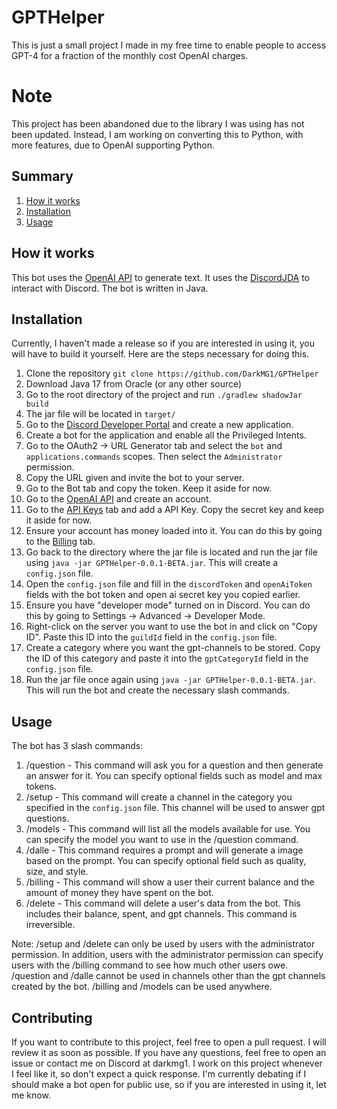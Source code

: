 # GPTHelper

This is just a small project I made in my free time to enable people to access GPT-4 for a fraction of the monthly cost OpenAI charges.

# Note
This project has been abandoned due to the library I was using has not been updated. Instead, I am working on converting this to Python, with more features, due to OpenAI supporting Python.

## Summary

1. [How it works](#how-it-works)
2. [Installation](#installation)
3. [Usage](#usage)


## How it works
This bot uses the [OpenAI API](https://beta.openai.com/docs/introduction) to generate text. It uses the [DiscordJDA](https://github.com/discord-jda/JDA) to interact with Discord. The bot is written in Java.

## Installation
Currently, I haven't made a release so if you are interested in using it, you will have to build it yourself. Here are the steps necessary for doing this.
1. Clone the repository `git clone https://github.com/DarkMG1/GPTHelper`
2. Download Java 17 from Oracle (or any other source)
3. Go to the root directory of the project and run `./gradlew shadowJar build`
4. The jar file will be located in `target/`
5. Go to the [Discord Developer Portal](https://discord.com/developers/applications) and create a new application.
6. Create a bot for the application and enable all the Privileged Intents.
7. Go to the OAuth2 -> URL Generator tab and select the `bot` and `applications.commands` scopes. Then select the `Administrator` permission.
8. Copy the URL given and invite the bot to your server.
9. Go to the Bot tab and copy the token. Keep it aside for now.
10. Go to the [OpenAI API](https://beta.openai.com/docs/introduction) and create an account.
11. Go to the [API Keys](https://platform.openai.com/api-keys) tab and add a API Key. Copy the secret key and keep it aside for now.
12. Ensure your account has money loaded into it. You can do this by going to the [Billing](https://platform.openai.com/account/billing/overview) tab.
13. Go back to the directory where the jar file is located and run the jar file using `java -jar GPTHelper-0.0.1-BETA.jar`. This will create a `config.json` file.
14. Open the `config.json` file and fill in the `discordToken` and `openAiToken` fields with the bot token and open ai secret key you copied earlier.
15. Ensure you have "developer mode" turned on in Discord. You can do this by going to Settings -> Advanced -> Developer Mode.
16. Right-click on the server you want to use the bot in and click on "Copy ID". Paste this ID into the `guildId` field in the `config.json` file.
17. Create a category where you want the gpt-channels to be stored. Copy the ID of this category and paste it into the `gptCategoryId` field in the `config.json` file.
18. Run the jar file once again using `java -jar GPTHelper-0.0.1-BETA.jar`. This will run the bot and create the necessary slash commands.

## Usage
The bot has 3 slash commands:
1. /question - This command will ask you for a question and then generate an answer for it. You can specify optional fields such as model and max tokens.
2. /setup - This command will create a channel in the category you specified in the `config.json` file. This channel will be used to answer gpt questions.
3. /models - This command will list all the models available for use. You can specify the model you want to use in the /question command.
4. /dalle - This command requires a prompt and will generate a image based on the prompt. You can specify optional field such as quality, size, and style.
5. /billing - This command will show a user their current balance and the amount of money they have spent on the bot.
6. /delete - This command will delete a user's data from the bot. This includes their balance, spent, and gpt channels. This command is irreversible.

Note: /setup and /delete can only be used by users with the administrator permission. In addition, users with the administrator permission can specify users with the /billing command to see how much other users owe. /question and /dalle cannot be used in channels other than the gpt channels created by the bot. /billing and /models can be used anywhere.

## Contributing
If you want to contribute to this project, feel free to open a pull request. I will review it as soon as possible. If you have any questions, feel free to open an issue or contact me on Discord at darkmg1.
I work on this project whenever I feel like it, so don't expect a quick response. I'm currently debating if I should make a bot open for public use, so if you are interested in using it, let me know.


